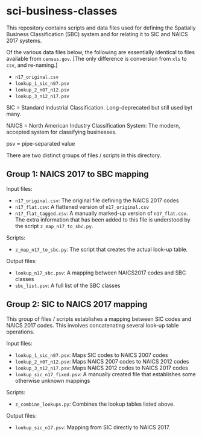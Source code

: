 # sci-business-classes

This repository contains scripts and data files used for defining the 
Spatially Business Classification (SBC) system and for relating it to SIC and
NAICS 2017 systems.

Of the various data files below, the following are essentially identical to files available from `census.gov`. [The
only difference is conversion from `xls` to `csv`, and re-naming.]
* `n17_original.csv`
* `lookup_1_sic_n07.psv`
* `lookup_2_n07_n12.psv`
* `lookup_3_n12_n17.psv`

SIC = Standard Industrial Classification. Long-deprecated but still used byt many.

NAICS = North American Industry Classification System: The modern, accepted system for classifying businesses.

psv = pipe-separated value

There are two distinct groups of files / scripts in this directory. 

## Group 1: NAICS 2017 to SBC mapping

Input files:
* `n17_original.csv`: The original file defining the NAICS 2017 codes
* `n17_flat.csv`: A flattened version of `n17_original.csv`
* `n17_flat_tagged.csv`: A manually marked-up version of `n17_flat.csv`. The extra information that has been added to this
file is understood by the script `z_map_n17_to_sbc.py`.

Scripts:
* `z_map_n17_to_sbc.py`: The script that creates the actual look-up table.

Output files:
* `lookup_n17_sbc.psv`: A mapping between NAICS2017 codes and SBC classes
* `sbc_list.psv`: A full list of the SBC classes


## Group 2: SIC to NAICS 2017 mapping

This group of files / scripts establishes a mapping between SIC codes and NAICS 2017 codes. 
This involves concatenating several look-up table operations.

Input files:

* `lookup_1_sic_n07.psv`: Maps SIC codes to NAICS 2007 codes
* `lookup_2_n07_n12.psv`: Maps NAICS 2007 codes to NAICS 2012 codes
* `lookup_3_n12_n17.psv`: Maps NAICS 2012 codes to NAICS 2017 codes 
* `lookup_sic_n17_fixed.psv`: A manually created file that establishes some otherwise unknown mappings

Scripts:
* `z_combine_lookups.py`: Combines the lookup tables listed above.

Output files:
* `lookup_sic_n17.psv`: Mapping from SIC directly to NAICS 2017.






 